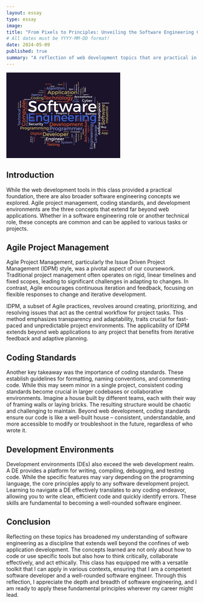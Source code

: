 ```yaml
---
layout: essay
type: essay
image: 
title: "From Pixels to Principles: Unveiling the Software Engineering Core"
# All dates must be YYYY-MM-DD format!
date: 2024-05-09
published: true
summary: "A reflection of web development topics that are practical in software engineering. "
---
```


<img width="300px" class="rounded text-center" src="../img/SE.jpg" >

## Introduction
While the web development tools in this class provided a practical foundation, there are also broader software engineering concepts we explored. Agile project management, coding standards, and development environments are the three concepts that extend far beyond web applications. Whether in a software engineering role or another technical role, these concepts are common and can be applied to various tasks or projects. 

## Agile Project Management
Agile Project Management, particularly the Issue Driven Project Management (IDPM) style, was a pivotal aspect of our coursework. Traditional project management often operates on rigid, linear timelines and fixed scopes, leading to significant challenges in adapting to changes. In contrast, Agile encourages continuous iteration and feedback, focusing on flexible responses to change and iterative development.

IDPM, a subset of Agile practices, revolves around creating, prioritizing, and resolving issues that act as the central workflow for project tasks. This method emphasizes transparency and adaptability, traits crucial for fast-paced and unpredictable project environments. The applicability of IDPM extends beyond web applications to any project that benefits from iterative feedback and adaptive planning. 

## Coding Standards
Another key takeaway was the importance of coding standards. These establish guidelines for formatting, naming conventions, and commenting code. While this may seem minor in a single project, consistent coding standards become crucial in larger codebases or collaborative environments. Imagine a house built by different teams, each with their way of framing walls or laying bricks. The resulting structure would be chaotic and challenging to maintain. Beyond web development, coding standards ensure our code is like a well-built house – consistent, understandable, and more accessible to modify or troubleshoot in the future, regardless of who wrote it.

## Development Environments 
Development environments (DEs) also exceed the web development realm. A DE provides a platform for writing, compiling, debugging, and testing code. While the specific features may vary depending on the programming language, the core principles apply to any software development project. Learning to navigate a DE effectively translates to any coding endeavor, allowing you to write clean, efficient code and quickly identify errors. These skills are fundamental to becoming a well-rounded software engineer.

## Conclusion
Reflecting on these topics has broadened my understanding of software engineering as a discipline that extends well beyond the confines of web application development. The concepts learned are not only about how to code or use specific tools but also how to think critically, collaborate effectively, and act ethically. This class has equipped me with a versatile toolkit that I can apply in various contexts, ensuring that I am a competent software developer and a well-rounded software engineer. Through this reflection, I appreciate the depth and breadth of software engineering, and I am ready to apply these fundamental principles wherever my career might lead.
